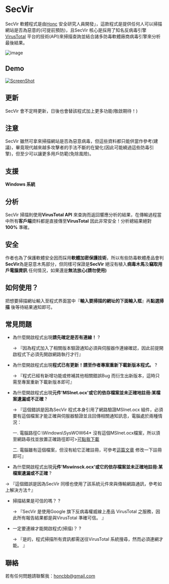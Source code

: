 # SecVir

SecVir 軟體程式是由[Honc](https://blog.honcbb.me/) 安全研究人員開發」，這款程式是提供任何人可以掃描網站是否為惡意的(可提前預防)，且SecVir 核心是採用了知名反病毒引擎[VirusTotal](https://zh.wikipedia.org/zh-tw/VirusTotal) 平台的技術(API)來掃描查詢並結合諸多防毒軟體廠商病毒引擎來分析最後結果。

![image](https://i.imgur.com/P1hyaFy.jpg)


## Demo

[![ScreenShot](https://i.imgur.com/cdRs9g2.jpg)](https://www.youtube.com/watch?v=6oAhz3h8frE&feature=youtu.be)



## 更新

SecVir 會不定時更新，日後也會替該程式加上更多功能(敬啟期待！)


## 注意

SecVir 雖然可拿來掃描網站是否為惡意病毒，但這些資料都只能供當作參考(建議)，畢竟現代越來越多攻擊者的手法不斷的在變化(因此可能繞過這些防毒引擎)，但至少可以讓更多用戶防範(免除風險)。

## 支援

**Windows 系統**

## 分析

SecVir 掃描則使用**VirusTotal API**  來查詢而返回響應分析的結果，在傳輸過程當中所有**客戶端**資料都是直接傳至**VirusTotal** 因此非常安全！分析總結果絕對**100%** 準確。


## 安全

作者也為了保護軟體安全因而採用**軟體加密保護技術**，所以有些防毒軟體產品會判**SecVir**為是惡意木馬部分，但同樣可保證是**SecVir** 絕沒有植入**病毒木馬**及**竊取用戶電腦資訊** 任何情況，如果還是**無法放心(請勿使用)**

## 如何使用？

把想要掃描網址輸入至程式界面當中『**輸入要掃描的網址的下面輸入框**』再**點選掃描** 後等待結果通知即可。


## 常見問題

* 為什麼開啟程式出現**請先確定是否有連線！** ? 

    → 『因為程式加入了相關版本驗證通知必須與伺服器作連線確認，因此前提開啟程式下必須先開啟網路執行才行』
    
* 為什麼開啟程式出現**程式已有更新！請至作者專案重新下載新版本程式。** ? 

    → 『程式已經有新增功能或修補其他相關錯誤Bug 而衍生出新版本，這時只需至專案重新下載新版本即可』
    
* 為什麼開啟程式出現**元件'MSInet.ocx'或它的依存檔案並未正確地註冊:某檔案遺漏或不正確** ? 

    → 『這個錯誤是因為SecVir 程式本身引用了網路驗證MSInet.ocx 組件，必須要有這個檔案才能正確與伺服器驗證並且回傳相關通知訊息，電腦處於兩種情況：
    
    一. 電腦路徑C:\Windows\SysWOW64\* 沒有這個MSInet.ocx檔案，所以須至網路尋找並放置正確路徑即可>[可點我下載](https://www.ocxme.com/files/msinet_ocx)
    
    二. 電腦雖有這個檔案，但沒有給它正確註冊，可參考[這篇文章](https://dotblogs.com.tw/usice0314/2010/04/07/14442) 修改一下註冊即可』
    
 * 為什麼開啟程式出現**元件'Mswinsck.ocx'或它的依存檔案並未正確地註冊:某檔案遺漏或不正確** ? 
 
  → 『這個錯誤是因為SecVir 同樣也使用了該系統元件來與傳輸網路通訊，參考如上解決方法↑』
  
* 掃描結果是可信的嗎？ ? 
 
  → 『SecVir 是使用Google 旗下反病毒權威線上產品 VirusTotal 之服務，因此所有報告結果都是與VirusTotal 準確可信。 』
  
* 一定要連線才能開啟程式(掃描)？ ? 
 
  → 『是的，程式掃描所有資訊都需送往VirusTotal 系統搜尋，然而必須連網才能。 』
  
 
 ## 聯絡

若有任何問題請聯繫我：honcbb@gmail.com
  
  
  
